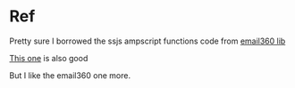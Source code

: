 # Ref
Pretty sure I borrowed the ssjs ampscript functions code from [email360 lib](https://github.com/email360/ssjs-lib/blob/master/core/lib_amp.ssjs)

[This one](https://github.com/ttntm/sfmc-utils/blob/main/src/retrieveSalesforceObject.js) is also good

But I like the email360 one more. 
